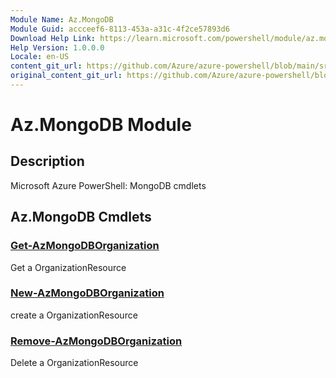 ```yaml
---
Module Name: Az.MongoDB
Module Guid: accceef6-8113-453a-a31c-4f2ce57893d6
Download Help Link: https://learn.microsoft.com/powershell/module/az.mongodb
Help Version: 1.0.0.0
Locale: en-US
content_git_url: https://github.com/Azure/azure-powershell/blob/main/src/MongoDB/MongoDB/help/Az.MongoDB.md
original_content_git_url: https://github.com/Azure/azure-powershell/blob/main/src/MongoDB/MongoDB/help/Az.MongoDB.md
---
```


# Az.MongoDB Module
## Description
Microsoft Azure PowerShell: MongoDB cmdlets

## Az.MongoDB Cmdlets
### [Get-AzMongoDBOrganization](Get-AzMongoDBOrganization.md)
Get a OrganizationResource

### [New-AzMongoDBOrganization](New-AzMongoDBOrganization.md)
create a OrganizationResource

### [Remove-AzMongoDBOrganization](Remove-AzMongoDBOrganization.md)
Delete a OrganizationResource

